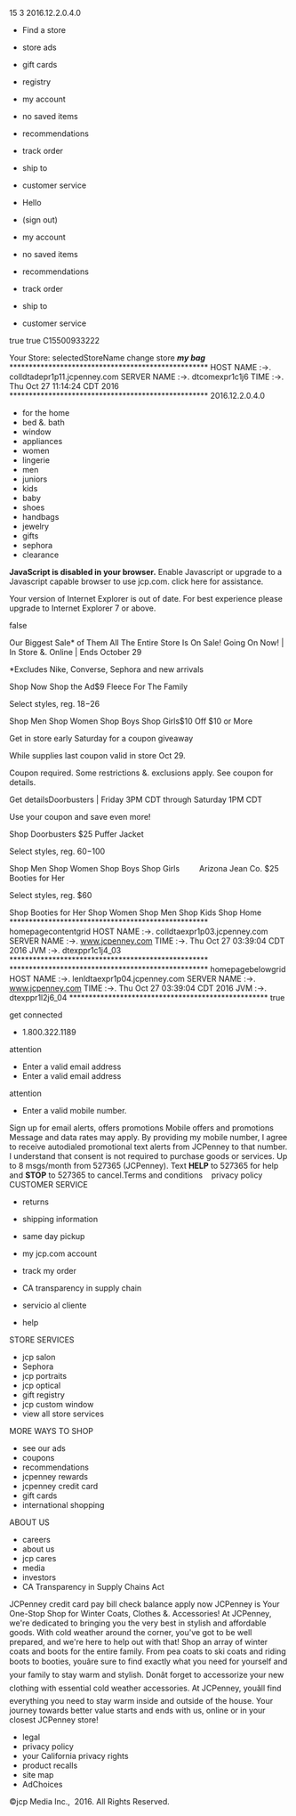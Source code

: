 15 3 2016.12.2.0.4.0

*   Find a store
*   store ads
*   gift cards
*   registry

*   my account
*   no saved items
*   recommendations
*   track order
*   ship to

*   customer service
    

*   Hello  
*   (sign out)
    
*   my account

*   no saved items
*   recommendations
*   track order
*   ship to

*   customer service
    

true true C15500933222

Your Store: selectedStoreName change store _**my bag**_ \*\*\*\*\*\*\*\*\*\*\*\*\*\*\*\*\*\*\*\*\*\*\*\*\*\*\*\*\*\*\*\*\*\*\*\*\*\*\*\*\*\*\*\*\*\*\*\*\*\*\* HOST NAME :->. colldtadepr1p11.jcpenney.com SERVER NAME :->. dtcomexpr1c1j6 TIME :->. Thu Oct 27 11:14:24 CDT 2016 \*\*\*\*\*\*\*\*\*\*\*\*\*\*\*\*\*\*\*\*\*\*\*\*\*\*\*\*\*\*\*\*\*\*\*\*\*\*\*\*\*\*\*\*\*\*\*\*\*\*\* 2016.12.2.0.4.0

*   for the home
*   bed &. bath
*   window
*   appliances
*   women
*   lingerie
*   men
*   juniors
*   kids
*   baby
*   shoes
*   handbags
*   jewelry
*   gifts
*   sephora
*   clearance

**JavaScript is disabled in your browser.** Enable Javascript or upgrade to a Javascript capable browser to use jcp.com. click here for assistance.

Your version of Internet Explorer is out of date. For best experience please upgrade to Internet Explorer 7 or above.

false

Our Biggest Sale\* of Them All The Entire Store Is On Sale! Going On Now! | In Store &. Online | Ends October 29

\*Excludes Nike, Converse, Sephora and new arrivals

Shop Now Shop the Ad$9 Fleece For The Family

Select styles, reg. $18-$26

Shop Men Shop Women Shop Boys Shop Girls$10 Off $10 or More

Get in store early Saturday for a coupon giveaway

While supplies last coupon valid in store Oct 29.

Coupon required. Some restrictions &. exclusions apply. See coupon for details.

Get detailsDoorbusters | Friday 3PM CDT through Saturday 1PM CDT

Use your coupon and save even more!

Shop Doorbusters $25 Puffer Jacket

Select styles, reg. $60-$100

Shop Men Shop Women Shop Boys Shop Girls         Arizona Jean Co. $25 Booties for Her

Select styles, reg. $60

Shop Booties for Her Shop Women Shop Men Shop Kids Shop Home \*\*\*\*\*\*\*\*\*\*\*\*\*\*\*\*\*\*\*\*\*\*\*\*\*\*\*\*\*\*\*\*\*\*\*\*\*\*\*\*\*\*\*\*\*\*\*\*\*\*\* homepagecontentgrid HOST NAME :->. colldtaexpr1p03.jcpenney.com SERVER NAME :->. www.jcpenney.com TIME :->. Thu Oct 27 03:39:04 CDT 2016 JVM :->. dtexppr1c1j4\_03 \*\*\*\*\*\*\*\*\*\*\*\*\*\*\*\*\*\*\*\*\*\*\*\*\*\*\*\*\*\*\*\*\*\*\*\*\*\*\*\*\*\*\*\*\*\*\*\*\*\*\* \*\*\*\*\*\*\*\*\*\*\*\*\*\*\*\*\*\*\*\*\*\*\*\*\*\*\*\*\*\*\*\*\*\*\*\*\*\*\*\*\*\*\*\*\*\*\*\*\*\*\* homepagebelowgrid HOST NAME :->. lenldtaexpr1p04.jcpenney.com SERVER NAME :->. www.jcpenney.com TIME :->. Thu Oct 27 03:39:04 CDT 2016 JVM :->. dtexppr1l2j6\_04 \*\*\*\*\*\*\*\*\*\*\*\*\*\*\*\*\*\*\*\*\*\*\*\*\*\*\*\*\*\*\*\*\*\*\*\*\*\*\*\*\*\*\*\*\*\*\*\*\*\*\* true

get connected

*   1.800.322.1189

attention

*   Enter a valid email address
*   Enter a valid email address

attention

*   Enter a valid mobile number.

Sign up for email alerts, offers promotions Mobile offers and promotions Message and data rates may apply. By providing my mobile number, I agree to receive autodialed promotional text alerts from JCPenney to that number. I understand that consent is not required to purchase goods or services. Up to 8 msgs/month from 527365 (JCPenney). Text **HELP** to 527365 for help and **STOP** to 527365 to cancel.Terms and conditions    privacy policy CUSTOMER SERVICE

*   returns
*   shipping information
*   same day pickup
*   my jcp.com account
*   track my order
*   CA transparency in supply chain

*   servicio al cliente
*   help

STORE SERVICES

*   jcp salon
*   Sephora
*   jcp portraits
*   jcp optical
*   gift registry
*   jcp custom window
*   view all store services

MORE WAYS TO SHOP

*   see our ads
*   coupons
*   recommendations
*   jcpenney rewards
*   jcpenney credit card
*   gift cards
*   international shopping

ABOUT US

*   careers
*   about us
*   jcp cares
*   media
*   investors
*   CA Transparency in Supply Chains Act

JCPenney credit card pay bill check balance apply now JCPenney is Your One-Stop Shop for Winter Coats, Clothes &. Accessories! At JCPenney, we're dedicated to bringing you the very best in stylish and affordable goods. With cold weather around the corner, you've got to be well prepared, and we're here to help out with that! Shop an array of winter coats and boots for the entire family. From pea coats to ski coats and riding boots to booties, youâre sure to find exactly what you need for yourself and your family to stay warm and stylish. Donât forget to accessorize your new clothing with essential cold weather accessories. At JCPenney, youâll find everything you need to stay warm inside and outside of the house. Your journey towards better value starts and ends with us, online or in your closest JCPenney store!

*   legal
*   privacy policy
*   your California privacy rights
*   product recalls
*   site map
*   AdChoices

©jcp Media Inc.,  2016. All Rights Reserved.